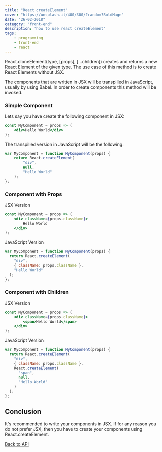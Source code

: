 ```yaml
---
title: "React createElement"
cover: "https://unsplash.it/400/300/?random?BoldMage"
date: "26-02-2018"
category: "front-end"
description: "how to use react createElement"
tags:
    - programming
    - front-end
    - react
---
```


React.cloneElement(type, [props], [...children]) creates and returns a new React Element of the given type. The use case of this method is to create React Elements without JSX.

The components that are written in JSX will be transpilled in JavaScript, usually by using Babel. In order to create components this method will be invoked.

### Simple Component

Lets say you have create the following component in JSX:

```jsx
const MyComponent = props => (
    <div>Hello World</div>
);
```

The transpilled version in JavaScript will be the following:

```javascript
var MyComponent = function MyComponent(props) {
	return React.createElement(
		"div",
		null,
		"Hello World"
	);
};
```
### Component with Props

JSX Version

```jsx
const MyComponent = props => (
    <div className={props.className}>
    	Hello World
  	</div>
);
```

JavaScript Version

```javascript
var MyComponent = function MyComponent(props) {
  return React.createElement(
    "div",
    { className: props.className },
    "Hello World"
  );
};
```

### Component with Children

JSX Version

```jsx
const MyComponent = props => (
	<div className={props.className}>
    	<span>Hello World</span>
  	</div>
);
```

JavaScript Version

```javascript
var MyComponent = function MyComponent(props) {
  return React.createElement(
    "div",
    { className: props.className },
    React.createElement(
      "span",
      null,
      "Hello World"
    )
  );
};
```

## Conclusion

It's recommended to write your components in JSX. If for any reason you do not prefer JSX, then you have to create your components using React.createElement.

<a href="/react-api">Back to API</a>